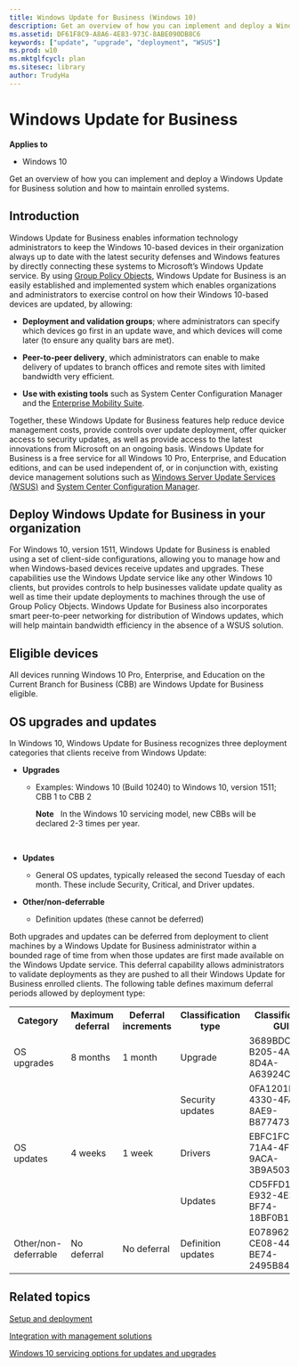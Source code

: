```yaml
---
title: Windows Update for Business (Windows 10)
description: Get an overview of how you can implement and deploy a Windows Update for Business solution and how to maintain enrolled systems.
ms.assetid: DF61F8C9-A8A6-4E83-973C-8ABE090DB8C6
keywords: ["update", "upgrade", "deployment", "WSUS"]
ms.prod: w10
ms.mktglfcycl: plan
ms.sitesec: library
author: TrudyHa
---
```


# Windows Update for Business


**Applies to**

-   Windows 10

Get an overview of how you can implement and deploy a Windows Update for Business solution and how to maintain enrolled systems.

## Introduction


Windows Update for Business enables information technology administrators to keep the Windows 10-based devices in their organization always up to date with the latest security defenses and Windows features by directly connecting these systems to Microsoft’s Windows Update service. By using [Group Policy Objects](http://go.microsoft.com/fwlink/p/?LinkId=699279), Windows Update for Business is an easily established and implemented system which enables organizations and administrators to exercise control on how their Windows 10-based devices are updated, by allowing:

-   **Deployment and validation groups**; where administrators can specify which devices go first in an update wave, and which devices will come later (to ensure any quality bars are met).

-   **Peer-to-peer delivery**, which administrators can enable to make delivery of updates to branch offices and remote sites with limited bandwidth very efficient.

-   **Use with existing tools** such as System Center Configuration Manager and the [Enterprise Mobility Suite](http://go.microsoft.com/fwlink/p/?LinkId=699281).

Together, these Windows Update for Business features help reduce device management costs, provide controls over update deployment, offer quicker access to security updates, as well as provide access to the latest innovations from Microsoft on an ongoing basis. Windows Update for Business is a free service for all Windows 10 Pro, Enterprise, and Education editions, and can be used independent of, or in conjunction with, existing device management solutions such as [Windows Server Update Services (WSUS)](http://go.microsoft.com/fwlink/p/?LinkId=734043) and [System Center Configuration Manager](http://go.microsoft.com/fwlink/p/?LinkId=734044).

## Deploy Windows Update for Business in your organization


For Windows 10, version 1511, Windows Update for Business is enabled using a set of client-side configurations, allowing you to manage how and when Windows-based devices receive updates and upgrades. These capabilities use the Windows Update service like any other Windows 10 clients, but provides controls to help businesses validate update quality as well as time their update deployments to machines through the use of Group Policy Objects. Windows Update for Business also incorporates smart peer-to-peer networking for distribution of Windows updates, which will help maintain bandwidth efficiency in the absence of a WSUS solution.

## Eligible devices


All devices running Windows 10 Pro, Enterprise, and Education on the Current Branch for Business (CBB) are Windows Update for Business eligible.

## OS upgrades and updates


In Windows 10, Windows Update for Business recognizes three deployment categories that clients receive from Windows Update:

-   **Upgrades**

    -   Examples: Windows 10 (Build 10240) to Windows 10, version 1511; CBB 1 to CBB 2

        **Note**  
        In the Windows 10 servicing model, new CBBs will be declared 2-3 times per year.

         

-   **Updates**

    -   General OS updates, typically released the second Tuesday of each month. These include Security, Critical, and Driver updates.

-   **Other/non-deferrable**

    -   Definition updates (these cannot be deferred)

Both upgrades and updates can be deferred from deployment to client machines by a Windows Update for Business administrator within a bounded rage of time from when those updates are first made available on the Windows Update service. This deferral capability allows administrators to validate deployments as they are pushed to all their Windows Update for Business enrolled clients. The following table defines maximum deferral periods allowed by deployment type:

<table>
<tr>
<th>Category</th>
<th>Maximum deferral</th>
<th>Deferral increments</th>
<th>Classification type</th>
<th>Classification GUID</th>
</tr>
<tr>
<td>OS upgrades</td>
<td>8 months</td>
<td>1 month</td>
<td>Upgrade</td>
<td>3689BDC8-B205-4AF4-8D4A-A63924C5E9D5</td>
</tr>
<tr>
<td rowspan="3">OS updates</td>
<td rowspan="3">4 weeks</td>
<td rowspan="3">1 week</td>
<td>Security updates</td>
<td>0FA1201D-4330-4FA8-8AE9-B877473B6441</td>
</tr>
<tr>
<td>Drivers</td>
<td>EBFC1FC5-71A4-4F7B-9ACA-3B9A503104A0</td>
</tr>
<tr>
<td>Updates</td>
<td>CD5FFD1E-E932-4E3A-BF74-18BF0B1BBD83</td>
</tr>
<tr>
<td>Other/non-deferrable</td>
<td>No deferral</td>
<td>No deferral</td>
<td>Definition updates</td>
<td>E0789628-CE08-4437-BE74-2495B842F43B</td>
</tr>
</table>

## Related topics


[Setup and deployment](setup-and-deployment.md)

[Integration with management solutions](integration-with-management-solutions-.md)

[Windows 10 servicing options for updates and upgrades](../manage/introduction-to-windows-10-servicing.md)

 

 





